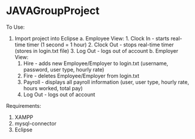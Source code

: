 # JAVAGroupProject

To Use:
1. Import project into Eclipse
   a. Employee View:
      	1. Clock In - starts real-time timer (1 second = 1 hour)
   	2. Clock Out - stops real-time timer (stores in login.txt file)
   	3. Log Out - logs out of account
   b. Employer View:
	1. Hire - adds new Employee/Employer to login.txt (username, password, user type, hourly rate)
 	2. Fire - deletes Employee/Employer from login.txt
  	3. Payroll - displays all payroll information (user, user type, hourly rate, hours worked, total pay)
   	4. Log Out - logs out of account

Requirements:
1. XAMPP
2. mysql-connector
3. Eclipse

